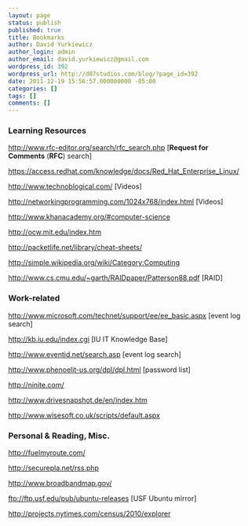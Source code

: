 ```yaml
---
layout: page
status: publish
published: true
title: Bookmarks
author: David Yurkiewicz
author_login: admin
author_email: david.yurkiewicz@gmail.com
wordpress_id: 392
wordpress_url: http://d87studios.com/blog/?page_id=392
date: 2011-12-19 15:56:57.000000000 -05:00
categories: []
tags: []
comments: []
---
```

<h3>Learning Resources</h3>
<a href="http://www.rfc-editor.org/search/rfc_search.php">http://www.rfc-editor.org/search/rfc_search.php</a> [<b>Request for Comments</b> (<b>RFC</b>) search]

<a href="https://access.redhat.com/knowledge/docs/Red_Hat_Enterprise_Linux/">https://access.redhat.com/knowledge/docs/Red_Hat_Enterprise_Linux/</a>

<a href="http://www.technoblogical.com/">http://www.technoblogical.com/</a> [Videos]

<a href="http://networkingprogramming.com/1024x768/index.html">http://networkingprogramming.com/1024x768/index.html</a> [Videos]

<a href="http://www.khanacademy.org/#computer-science">http://www.khanacademy.org/#computer-science</a>

<a href="http://ocw.mit.edu/index.htm">http://ocw.mit.edu/index.htm</a>

<a href="http://packetlife.net/library/cheat-sheets/">http://packetlife.net/library/cheat-sheets/</a>

<a title="http://simple.wikipedia.org/wiki/Category:Computing" href="http://simple.wikipedia.org/wiki/Category:Computing">http://simple.wikipedia.org/wiki/Category:Computing</a>

<a href="http://www.cs.cmu.edu/~garth/RAIDpaper/Patterson88.pdf">http://www.cs.cmu.edu/~garth/RAIDpaper/Patterson88.pdf</a> [RAID]
<h3>Work-related</h3>
<a href="http://www.microsoft.com/technet/support/ee/ee_basic.aspx">http://www.microsoft.com/technet/support/ee/ee_basic.aspx</a> [event log search]

<a href="http://kb.iu.edu/index.cgi">http://kb.iu.edu/index.cgi</a> [IU IT Knowledge Base]

<a href="http://www.eventid.net/search.asp">http://www.eventid.net/search.asp</a> [event log search]

<a href="http://www.phenoelit-us.org/dpl/dpl.html">http://www.phenoelit-us.org/dpl/dpl.html</a> [password list]

<a href="http://ninite.com/">http://ninite.com/</a>

<a href="http://www.drivesnapshot.de/en/index.htm">http://www.drivesnapshot.de/en/index.htm</a>

<a href="http://www.wisesoft.co.uk/scripts/default.aspx">http://www.wisesoft.co.uk/scripts/default.aspx</a>
<h3>Personal &amp; Reading, Misc.</h3>
<a href="http://fuelmyroute.com/">http://fuelmyroute.com/</a>

<a href="http://securepla.net/rss.php">http://securepla.net/rss.php</a>

<a href="http://www.broadbandmap.gov/">http://www.broadbandmap.gov/</a>

<a href="ftp://ftp.usf.edu/pub/ubuntu-releases">ftp://ftp.usf.edu/pub/ubuntu-releases</a> [USF Ubuntu mirror]

<a href="http://projects.nytimes.com/census/2010/explorer">http://projects.nytimes.com/census/2010/explorer</a>

&nbsp;

&nbsp;

&nbsp;
